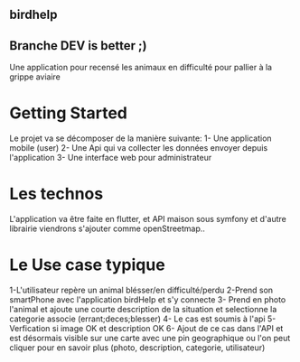 ## birdhelp

## Branche DEV is better ;)

Une application pour recensé les animaux en difficulté pour pallier à la grippe aviaire

# Getting Started

Le projet va se décomposer de la manière suivante:
    1- Une application mobile (user)
    2- Une Api qui va collecter les données envoyer depuis l'application
    3- Une interface web pour administrateur 

# Les technos

L'application va être faite en flutter, et API maison sous symfony et d'autre librairie viendrons s'ajouter comme openStreetmap..

# Le Use case typique

1-L'utilisateur repère un animal blésser/en difficulté/perdu
2-Prend son smartPhone avec l'application birdHelp et s'y connecte
3- Prend en photo l'animal et ajoute une courte description de la situation et selectionne la categorie associe (errant;deces;blesser)
4- Le cas est soumis à l'api
5- Verfication si image OK et description OK 
6- Ajout de ce cas dans l'API et est désormais visible sur une carte avec une pin geographique ou l'on peut cliquer pour en savoir plus (photo, description, categorie, utilisateur)

   
